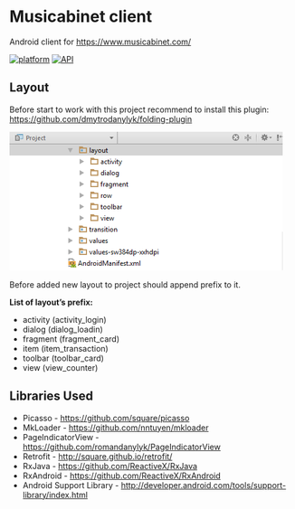 # Musicabinet client

Android client for https://www.musicabinet.com/

[![platform](https://img.shields.io/badge/platform-Android-yellow.svg)](https://www.android.com)
[![API](https://img.shields.io/badge/API-19%2B-brightgreen.svg?style=flat)](https://android-arsenal.com/api?level=19)

## Layout
Before start to work with this project recommend to install this plugin: https://github.com/dmytrodanylyk/folding-plugin

![](screenshots/layout_folder.png)

Before added new layout to project should append prefix to it.

**List of layout’s prefix:**
- activity (activity_login)
- dialog (dialog_loadin)
- fragment (fragment_card)
- item (item_transaction)
- toolbar (toolbar_card)
- view (view_counter)


## Libraries Used
* Picasso - https://github.com/square/picasso
* MkLoader - https://github.com/nntuyen/mkloader
* PageIndicatorView - https://github.com/romandanylyk/PageIndicatorView
* Retrofit - http://square.github.io/retrofit/
* RxJava - https://github.com/ReactiveX/RxJava
* RxAndroid - https://github.com/ReactiveX/RxAndroid
* Android Support Library - http://developer.android.com/tools/support-library/index.html
